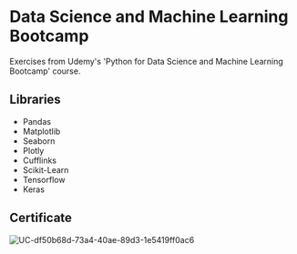# Data Science and Machine Learning Bootcamp
Exercises from Udemy's 'Python for Data Science and Machine Learning Bootcamp' course.

## Libraries
- Pandas
- Matplotlib
- Seaborn
- Plotly
- Cufflinks
- Scikit-Learn
- Tensorflow
- Keras

## Certificate
![UC-df50b68d-73a4-40ae-89d3-1e5419ff0ac6](https://user-images.githubusercontent.com/14351534/89232805-e702cb80-d5ad-11ea-83ef-029243271ede.jpg)

